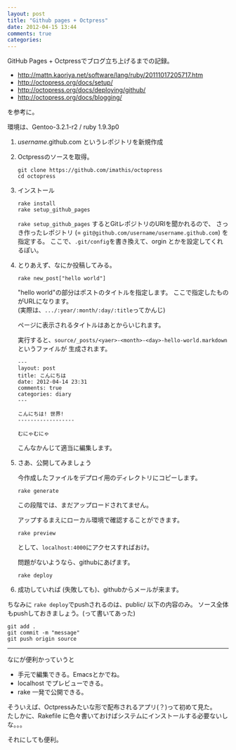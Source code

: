 ```yaml
---
layout: post
title: "Github pages + Octpress"
date: 2012-04-15 13:44
comments: true
categories: 
---
```


GitHub Pages + Octpressでブログ立ち上げるまでの記録。

-   <http://mattn.kaoriya.net/software/lang/ruby/20111017205717.htm>  
-   <http://octopress.org/docs/setup/>  
-   <http://octopress.org/docs/deploying/github/>  
-   <http://octopress.org/docs/blogging/>  

を参考に。


環境は、Gentoo-3.2.1-r2 / ruby 1.9.3p0

1.  _username_.github.com というレポジトリを新規作成

2.  Octpressのソースを取得。

        git clone https://github.com/imathis/octopress
		cd octopress

3.  インストール

        rake install
		rake setup_github_pages
		
	`rake setup_github_pages` するとGitレポジトリのURIを聞かれるので、
	さっき作ったレポジトリ (= `git@github.com/username/username.github.com`) を指定する。
	ここで、`.git/config`を書き換えて、orgin とかを設定してくれるぽい。
	
4.  とりあえず、なにか投稿してみる。

        rake new_post["hello world"]
		
	"hello world"の部分はポストのタイトルを指定します。
	ここで指定したものがURLになります。  
	(実際は、`.../:year/:month/:day/:title`ってかんじ)
	
	ページに表示されるタイトルはあとからいじれます。
	
	実行すると、`source/_posts/<yaer>-<month>-<day>-hello-world.markdown`というファイルが
	生成されます。
	
		---
		layout: post
		title: こんにちは
		date: 2012-04-14 23:31
		comments: true
		categories: diary
		---
		
		こんにちは! 世界!
		------------------
		
		むにゃむにゃ
		
	こんなかんじて適当に編集します。
	
5.  さあ、公開してみましょう

    今作成したファイルをデプロイ用のディレクトリにコピーします。

        rake generate

    この段階では、まだアップロードされてません。
	
	アップするまえにローカル環境で確認することができます。

        rake preview
		
	として、`localhost:4000`にアクセスすればおけ。
	
	問題がないようなら、githubにあげます。
	
	    rake deploy
		
6.  成功していれば (失敗しても)、githubからメールが来ます。


ちなみに `rake deploy`でpushされるのは、public/ 以下の内容のみ。
ソース全体もpushしておきましょう。(って書いてあった)

    git add .
	git commit -m "message"
	git push origin source

----------------

なにが便利かっていうと

-   手元で編集できる。Emacsとかでね。
-   localhost でプレビューできる。
-   rake 一発で公開できる。


そういえば、Octpressみたいな形で配布されるアプリ(？)って初めて見た。  
たしかに、Rakefile に色々書いておけばシステムにインストールする必要ないしな。。。

それにしても便利。


		
		
			

